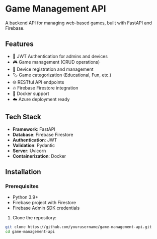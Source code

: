 # Game Management API

A backend API for managing web-based games, built with FastAPI and Firebase.

## Features

- 🔐 JWT Authentication for admins and devices
- 🎮 Game management (CRUD operations)
- 📱 Device registration and management
- 🏷️ Game categorization (Educational, Fun, etc.)
- 🌐 RESTful API endpoints
- 🔥 Firebase Firestore integration
- 🐳 Docker support
- ☁️ Azure deployment ready

## Tech Stack

- **Framework**: FastAPI
- **Database**: Firebase Firestore
- **Authentication**: JWT
- **Validation**: Pydantic
- **Server**: Uvicorn
- **Containerization**: Docker

## Installation

### Prerequisites

- Python 3.9+
- Firebase project with Firestore
- Firebase Admin SDK credentials

1. Clone the repository:
```bash
git clone https://github.com/yourusername/game-management-api.git
cd game-management-api
```
